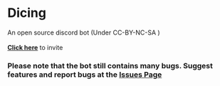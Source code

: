 # Dicing
An open source discord bot
(Under CC-BY-NC-SA ) <br>
<br>
[**Click here**](https://discord.com/oauth2/authorize?client_id=1300829284268507197) to invite

### Please note that the bot still contains many bugs. Suggest features and report bugs at the [Issues Page](https://github.com/Tony14261/Dicing/issues)
